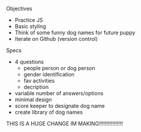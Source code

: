 Objectives

- Practice JS
- Basic styling
- Think of some funny dog names for future puppy
- Iterate on Github (version control)

Specs
- 4 questions
    - people person or dog person
    - gender identification
    - fav activities
    - decription
- variable number of answers/options
- minimal design
- score keeper to designate dog name
- create library of dog names



THIS IS A HUGE CHANGE IM MAKING!!!!!!!!!!!!!!!!